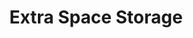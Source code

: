 ---
title: "Extra Space Storage"
url: /peoria/extra-space-storage-north-95th-avenue/
shop: storage rental
---